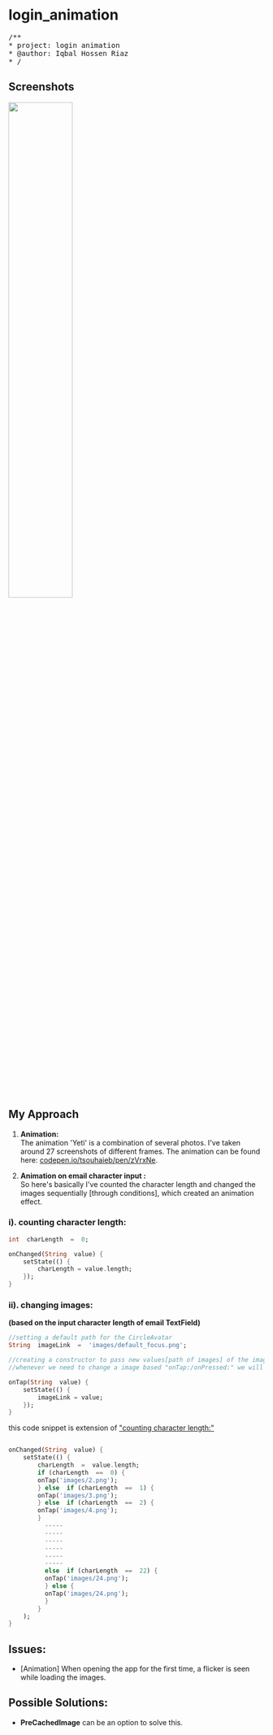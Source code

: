 
# login_animation
<pre>
/**
* project: login animation
* @author: Iqbal Hossen Riaz
* /
</pre>

## Screenshots

<img src="https://github.com/iqbalriiaz/image-logo/blob/main/login_animation.gif?raw=true" style="height: 50%; width:50%;"/>


## My Approach

1. <b>Animation:</b>  <br>The animation 'Yeti' is a combination of several photos. I've taken around 27 screenshots of different frames.
The animation can be found here:  [codepen.io/tsouhaieb/pen/zVrxNe](https://codepen.io/tsouhaieb/pen/zVrxNe "codepen.io").

2. <b>Animation on email character input :</b>  <br>So here's basically I've counted the character length and changed the images sequentially [through conditions],  which created an animation effect.


### <a name="pookie"></a> <strong>i).  counting character length:</strong>
```Dart
int  charLength  =  0;

onChanged(String  value) {
	setState(() {
		charLength = value.length;
	});
}
```
### <strong>ii). changing images:
(based on the input character length of email TextField)</strong>
```Dart
//setting a default path for the CircleAvatar
String  imageLink  =  'images/default_focus.png';
```

```Dart
//creating a constructor to pass new values[path of images] of the images.
//whenever we need to change a image based "onTap:/onPressed:" we will call the constructor.

onTap(String  value) {
	setState(() {
		imageLink = value;
	});
}
```


this code snippet is extension of ["counting character length:"](#pookie)

```Dart

onChanged(String  value) {
	setState(() {
		charLength  =  value.length;
		if (charLength  ==  0) {
		onTap('images/2.png');
		} else  if (charLength  ==  1) {
		onTap('images/3.png');
		} else  if (charLength  ==  2) {
		onTap('images/4.png');
		} 
		  -----
		  -----
          -----
		  -----
          -----
		  -----
		  else  if (charLength  ==  22) {
		  onTap('images/24.png');
		  } else {
		  onTap('images/24.png');
		  }
		}
	);
}
```

## Issues:

- [Animation] When opening the app for the first time, a flicker is seen while loading the images. 

## Possible Solutions: 

- <strong>PreCachedImage</strong> can be an option to solve this.
